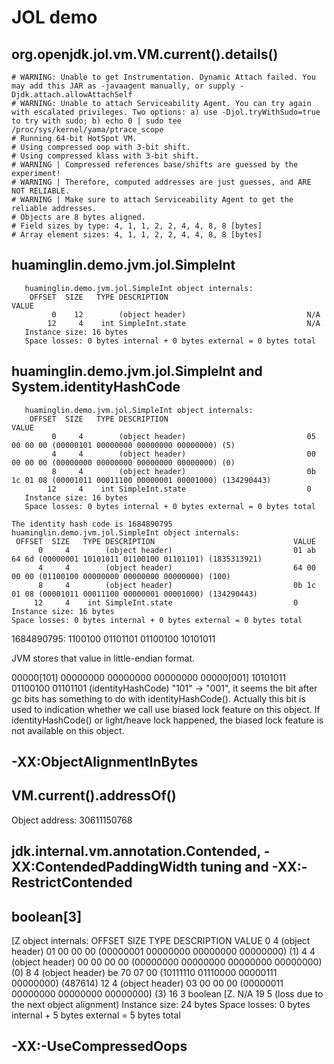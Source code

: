 # JOL demo

## org.openjdk.jol.vm.VM.current().details()

```
# WARNING: Unable to get Instrumentation. Dynamic Attach failed. You may add this JAR as -javaagent manually, or supply -Djdk.attach.allowAttachSelf
# WARNING: Unable to attach Serviceability Agent. You can try again with escalated privileges. Two options: a) use -Djol.tryWithSudo=true to try with sudo; b) echo 0 | sudo tee /proc/sys/kernel/yama/ptrace_scope
# Running 64-bit HotSpot VM.
# Using compressed oop with 3-bit shift.
# Using compressed klass with 3-bit shift.
# WARNING | Compressed references base/shifts are guessed by the experiment!
# WARNING | Therefore, computed addresses are just guesses, and ARE NOT RELIABLE.
# WARNING | Make sure to attach Serviceability Agent to get the reliable addresses.
# Objects are 8 bytes aligned.
# Field sizes by type: 4, 1, 1, 2, 2, 4, 4, 8, 8 [bytes]
# Array element sizes: 4, 1, 1, 2, 2, 4, 4, 8, 8 [bytes]
```

## huaminglin.demo.jvm.jol.SimpleInt

```
   huaminglin.demo.jvm.jol.SimpleInt object internals:
    OFFSET  SIZE   TYPE DESCRIPTION                               VALUE
         0    12        (object header)                           N/A
        12     4    int SimpleInt.state                           N/A
   Instance size: 16 bytes
   Space losses: 0 bytes internal + 0 bytes external = 0 bytes total
```

## huaminglin.demo.jvm.jol.SimpleInt and System.identityHashCode

```
   huaminglin.demo.jvm.jol.SimpleInt object internals:
    OFFSET  SIZE   TYPE DESCRIPTION                               VALUE
         0     4        (object header)                           05 00 00 00 (00000101 00000000 00000000 00000000) (5)
         4     4        (object header)                           00 00 00 00 (00000000 00000000 00000000 00000000) (0)
         8     4        (object header)                           0b 1c 01 08 (00001011 00011100 00000001 00001000) (134290443)
        12     4    int SimpleInt.state                           0
   Instance size: 16 bytes
   Space losses: 0 bytes internal + 0 bytes external = 0 bytes total
```

```
The identity hash code is 1684890795
huaminglin.demo.jvm.jol.SimpleInt object internals:
 OFFSET  SIZE   TYPE DESCRIPTION                               VALUE
      0     4        (object header)                           01 ab 64 6d (00000001 10101011 01100100 01101101) (1835313921)
      4     4        (object header)                           64 00 00 00 (01100100 00000000 00000000 00000000) (100)
      8     4        (object header)                           0b 1c 01 08 (00001011 00011100 00000001 00001000) (134290443)
     12     4    int SimpleInt.state                           0
Instance size: 16 bytes
Space losses: 0 bytes internal + 0 bytes external = 0 bytes total

```

1684890795: 1100100 01101101 01100100 10101011

JVM stores that value in little-endian format.

00000[101] 00000000 00000000 00000000
00000[001] 10101011 01100100 01101101 (identityHashCode)
"101" -> "001", it seems the bit after gc bits has something to do with identityHashCode().
Actually this bit is used to indication whether we call use biased lock feature on this object.
If identityHashCode() or light/heave lock happened, the biased lock feature is not available on this object.

## -XX:ObjectAlignmentInBytes

## VM.current().addressOf()

Object address: 30611150768

## jdk.internal.vm.annotation.Contended, -XX:ContendedPaddingWidth tuning and -XX:-RestrictContended

## boolean[3]
   [Z object internals:
    OFFSET  SIZE      TYPE DESCRIPTION                               VALUE
         0     4           (object header)                           01 00 00 00 (00000001 00000000 00000000 00000000) (1)
         4     4           (object header)                           00 00 00 00 (00000000 00000000 00000000 00000000) (0)
         8     4           (object header)                           be 70 07 00 (10111110 01110000 00000111 00000000) (487614)
        12     4           (object header)                           03 00 00 00 (00000011 00000000 00000000 00000000) (3)
        16     3   boolean [Z.<elements>                             N/A
        19     5           (loss due to the next object alignment)
   Instance size: 24 bytes
   Space losses: 0 bytes internal + 5 bytes external = 5 bytes total

## -XX:-UseCompressedOops
